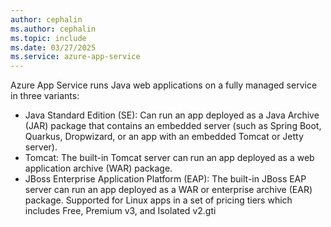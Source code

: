 ```yaml
---
author: cephalin
ms.author: cephalin
ms.topic: include
ms.date: 03/27/2025
ms.service: azure-app-service
---
```


Azure App Service runs Java web applications on a fully managed service in three variants:

* Java Standard Edition (SE): Can run an app deployed as a Java Archive (JAR) package that contains an embedded server (such as Spring Boot, Quarkus, Dropwizard, or an app with an embedded Tomcat or Jetty server).
* Tomcat: The built-in Tomcat server can run an app deployed as a web application archive (WAR) package.
* JBoss Enterprise Application Platform (EAP): The built-in JBoss EAP server can run an app deployed as a WAR or enterprise archive (EAR) package. Supported for Linux apps in a set of pricing tiers which includes Free, Premium v3, and Isolated v2.gti
